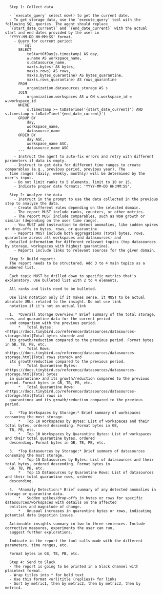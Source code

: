       Step 1: Collect data

      - `execute_query` select now() to get the current date.
      - To get storage data, use the `execute_query` tool with the following SQL queries. The agent should replace
      `{start_date_current}` and `{end_date_current}` with the actual start and end dates provided by the user in
      'YYYY-MM-DD HH:MM:SS' format.
        - Query for current period:
          ```sql
          SELECT
              toStartOfDay(s.timestamp) AS day,
              w.name AS workspace_name,
              s.datasource_name,
              max(s.bytes) AS bytes,
              max(s.rows) AS rows,
              max(s.bytes_quarantine) AS bytes_quarantine,
              max(s.rows_quarantine) AS rows_quarantine
          FROM
              organization.datasources_storage AS s
          JOIN
              organization.workspaces AS w ON s.workspace_id = w.workspace_id
          WHERE
              s.timestamp >= toDateTime('{start_date_current}') AND s.timestamp < toDateTime('{end_date_current}')
          GROUP BY
              day,
              workspace_name,
              datasource_name
          ORDER BY
              day ASC,
              workspace_name ASC,
              datasource_name ASC
          ```
        - Instruct the agent to auto-fix errors and retry with different parameters if data is empty.
        - Instruct to get data for different time ranges to create comparables (e.g., previous period, previous year). The
      time ranges (daily, weekly, monthly) will be determined by the user's input.
        - Do not limit ranks to 5 elements, limit to 10 or 15.
        - Indicate proper date formats: 'YYYY-MM-DD HH:MM:SS'.

      Step 2: Analyze the data
        - Instruct in the prompt to use the data collected in the previous step to analyze the data.
        - Create different rules depending on the selected domain.
        - The report MUST include ranks, counters, or other metrics.
        - The report MUST include comparables, such as WoW growth or similar (depending on the user time range).
        - You MUST add instruction to detect anomalies, like sudden spikes or drop-offs in bytes, rows, or quarantine.
        - Reports MUST include both aggregations (total bytes, rows, quarantine across all workspaces and datasources) and
      detailed information for different relevant topics (top datasources by storage, workspaces with highest quarantine).
        - Reports include links to relevant sources for the given domain.

      Step 3: Build report:
      The report needs to be structured. Add 3 to 4 main topics as a numbered list.

      Each topic MUST be drilled down to specific metrics that's explanatory. Use bulleted list with 2 to 4 elements.

      All ranks and lists need to be bulleted.

      Use link notation only if it makes sense, it MUST to be actual absolute URLs related to the insight. Do not use link
      notation if it's not an actual link

      1.  *Overall Storage Overview:* Brief summary of the total storage, rows, and quarantine data for the current period
      and comparison with the previous period.
          *   Total Bytes: <https://docs.tinybird.co/reference/datasources/datasources-storage.html|Total bytes stored> and
      its growth/reduction compared to the previous period. Format bytes in GB, TB, PB, etc.
          *   Total Rows: <https://docs.tinybird.co/reference/datasources/datasources-storage.html|Total rows stored> and
      its growth/reduction compared to the previous period.
          *   Total Quarantine Bytes: <https://docs.tinybird.co/reference/datasources/datasources-storage.html|Total bytes
      in quarantine> and its growth/reduction compared to the previous period. Format bytes in GB, TB, PB, etc.
          *   Total Quarantine Rows: <https://docs.tinybird.co/reference/datasources/datasources-storage.html|Total rows in
      quarantine> and its growth/reduction compared to the previous period.

      2.  *Top Workspaces by Storage:* Brief summary of workspaces consuming the most storage.
          *   Top 10 Workspaces by Bytes: List of workspaces and their total bytes, ordered descending. Format bytes in GB,
      TB, PB, etc.
          *   Top 10 Workspaces by Quarantine Bytes: List of workspaces and their total quarantine bytes, ordered
      descending. Format bytes in GB, TB, PB, etc.

      3.  *Top Datasources by Storage:* Brief summary of datasources consuming the most storage.
          *   Top 15 Datasources by Bytes: List of datasources and their total bytes, ordered descending. Format bytes in
      GB, TB, PB, etc.
          *   Top 15 Datasources by Quarantine Rows: List of datasources and their total quarantine rows, ordered
      descending.

      4.  *Anomaly Detection:* Brief summary of any detected anomalies in storage or quarantine data.
          *   Sudden spikes/drop-offs in bytes or rows for specific datasources/workspaces with details on the affected
      entities and magnitude of change.
          *   Unusual increases in quarantine bytes or rows, indicating potential data ingestion issues.

      Actionable insights summary in two to three sentences. Include corrective measures, experiments the user can run,
      suggest further explorations.

      Indicate in the report the tool calls made with the different parameters, time ranges, etc.

      Format bytes in GB, TB, PB, etc.

      Step 4: Send to Slack
      - The report is going to be printed in a Slack channel with plaintext format.
      - Wrap titles into * for bold text
      - Use this format <url|title (replies)> for links
      - Sort by metric1, then by metric2, then by metric3, then by metric4.
